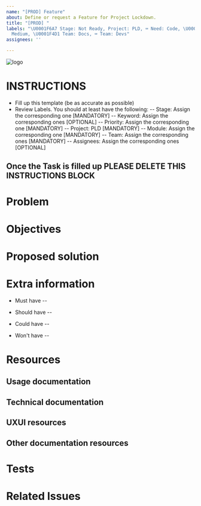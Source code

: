 ```yaml
---
name: "[PROD] Feature"
about: Define or request a Feature for Project Lockdown.
title: "[PROD] "
labels: "\U0001F6A7 Stage: Not Ready, Project: PLD, ⌨ Need: Code, \U0001F4A7 Priority:
  Medium, \U0001F4D1 Team: Docs, ⌨ Team: Devs"
assignees: ''

---
```


![logo](https://user-images.githubusercontent.com/9198668/85232285-68543380-b430-11ea-8353-1aafb79baf78.png) 

# INSTRUCTIONS
- Fill up this template (be as accurate as possible)
- Review Labels. You should at least have the following:
 -- Stage: Assign the corresponding one [MANDATORY]
 -- Keyword: Assign the corresponding ones [OPTIONAL]
 -- Priority: Assign the corresponding one [MANDATORY] 
 -- Project: PLD [MANDATORY]
 -- Module: Assign the corresponding one [MANDATORY]
 -- Team: Assign the corresponding ones [MANDATORY]
 -- Assignees: Assign the corresponding ones [OPTIONAL]

Once the Task is filled up PLEASE DELETE THIS INSTRUCTIONS BLOCK
---

# Problem


# Objectives


# Proposed solution


# Extra information
- Must have
 -- 


- Should have
 -- 

- Could have
 -- 

- Won't have
 -- 


# Resources
## Usage documentation

## Technical documentation

## UXUI resources

## Other documentation resources

# Tests

# Related Issues
<!--stackedit_data:
eyJoaXN0b3J5IjpbMTE2MDU1Mjc3XX0=
-->
